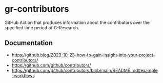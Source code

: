 # gr-contributors

GitHub Action that produces information about the contributors over the specified time period of G-Research.

## Documentation

- https://github.blog/2023-10-23-how-to-gain-insight-into-your-project-contributors/
- https://github.com/github/contributors/
- https://github.com/github/contributors/blob/main/README.md#example-workflows

